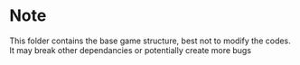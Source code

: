 Note
=====
This folder contains the base game structure, best not to modify the codes.  It may break other dependancies or potentially create more bugs
